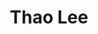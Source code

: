 ---
layout: album_gallery
resource: instagram
title: "Thao Lee"
description: "Instagram albums of Thao Lee</br>. Username: thao2909"
active: gallery
images:
- image_path: /thao2909/1/20241215_161615_470008826_1249671749585535_8348575962422835595_n.jpg
  gallery-folder: /gallery/thao2909/1/
  gallery-name: 1
  gallery-date: May 2025
- image_path: /thao2909/2/20240113_130506_418515553_3171683896309987_5558763490784822003_n.jpg
  gallery-folder: /gallery/thao2909/2/
  gallery-name: 2
  gallery-date: May 2025
- image_path: /thao2909/3/20250314_173349_484489724_18490386781065304_6248796956092873460_n.jpg
  gallery-folder: /gallery/thao2909/3/
  gallery-name: 3
  gallery-date: May 2025
---